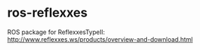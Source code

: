 # ros-reflexxes
ROS package for ReflexxesTypeII: http://www.reflexxes.ws/products/overview-and-download.html
